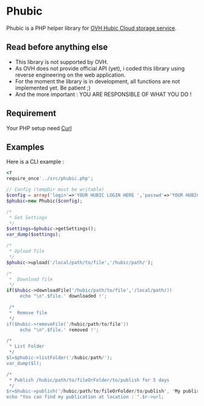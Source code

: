 Phubic
========

Phubic is a PHP helper library for [OVH Hubic Cloud storage service](https://app.hubic.me/, "hubic @ OVH").

Read before anything else
------------

*   This library is not supported by OVH.
*   As OVH does not provide official API (yet), i coded this library using reverse engineering on the web application.
*   For the moment the library is in development, all functions are not implemented yet. Be patient ;)
*   And the more important : YOU ARE RESPONSIBLE OF WHAT YOU DO !

Requirement
------------

Your PHP setup need [Curl](http://php.net/manual/en/book.curl.php "Curl for PHP")


Examples
------------

Here is a CLI example :

```php
<?
require_once'../src/phubic.php';

// Config (tempDir must be writable)
$config = array('login'=>'YOUR HUBIC LOGIN HERE ','passwd'=>'YOUR HUBIC PASSWD HERE', 'tempDir'=>'/tmp/');
$phubic=new Phubic($config);

/*
 * Get Settings
 */
$settings=$phubic->getSettings();
var_dump($settings);

/*
 * Upload file
 */
$phubic->upload('/local/path/to/file','/hubic/path/');

/*
 *  Download file
 */
if($hubic->downloadFile('/hubic/path/to/file','/local/path/))
     echo "\n".$file.' downloaded !';

 /*
 *  Remove file
 */
if($hubic->removeFile('/hubic/path/to/file'))
     echo "\n".$file.' removed !';

/*
 * List Folder
 */
$l=$phubic->listFolder('/hubic/path/');
var_dump($l);

/*
 * Publish /hubic/path/to/fileOrFolder/to/publish for 5 days
 */
$r=$hubic->publish('/hubic/path/to/fileOrFolder/to/publish', 'My publish comment', 5);
echo "You can find my publication at location : ".$r->url;



```

